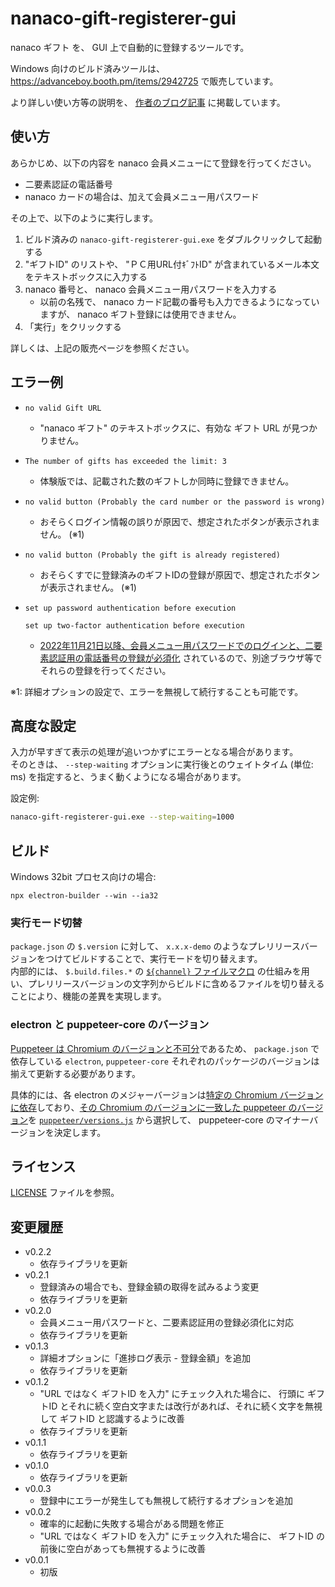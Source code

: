 # nanaco-gift-registerer-gui

nanaco ギフト を、 GUI 上で自動的に登録するツールです。

Windows 向けのビルド済みツールは、 <https://advanceboy.booth.pm/items/2942725> で販売しています。

より詳しい使い方等の説明を、 [作者のブログ記事](https://aquasoftware.net/blog/?p=1560) に掲載しています。

## 使い方

あらかじめ、以下の内容を nanaco 会員メニューにて登録を行ってください。

* 二要素認証の電話番号
* nanaco カードの場合は、加えて会員メニュー用パスワード

その上で、以下のように実行します。

1. ビルド済みの `nanaco-gift-registerer-gui.exe` をダブルクリックして起動する
1. "ギフトID" のリストや、 "ＰＣ用URL付ｷﾞﾌﾄID" が含まれているメール本文 をテキストボックスに入力する
1. nanaco 番号と、 nanaco 会員メニュー用パスワードを入力する
    * 以前の名残で、 nanaco カード記載の番号も入力できるようになっていますが、 nanaco ギフト登録には使用できません。
1. 「実行」をクリックする

詳しくは、上記の販売ページを参照ください。

## エラー例

* 
    ```plain
    no valid Gift URL
    ```
  * "nanaco ギフト" のテキストボックスに、有効な ギフト URL が見つかりません。
* 
    ```plain
    The number of gifts has exceeded the limit: 3
    ```
  * 体験版では、記載された数のギフトしか同時に登録できません。
* 
    ```plain
    no valid button (Probably the card number or the password is wrong)
    ```
  * おそらくログイン情報の誤りが原因で、想定されたボタンが表示されません。 (※1)
* 
    ```plain
    no valid button (Probably the gift is already registered)
    ```
  * おそらくすでに登録済みのギフトIDの登録が原因で、想定されたボタンが表示されません。 (※1)
* 
    ```plain
    set up password authentication before execution
    ```
    ```plain
    set up two-factor authentication before execution
    ```
  * [2022年11月21日以降、会員メニュー用パスワードでのログインと、二要素認証用の電話番号の登録が必須化](https://www.nanaco-net.jp/information/login_2factor2211.html) されているので、別途ブラウザ等でそれらの登録を行ってください。

※1: 詳細オプションの設定で、エラーを無視して続行することも可能です。

## 高度な設定

入力が早すぎて表示の処理が追いつかずにエラーとなる場合があります。  
そのときは、 `--step-waiting` オプションに実行後とのウェイトタイム (単位: ms) を指定すると、うまく動くようになる場合があります。

設定例:
```bash
nanaco-gift-registerer-gui.exe --step-waiting=1000
```

## ビルド

Windows 32bit プロセス向けの場合:

```shell
npx electron-builder --win --ia32
```

### 実行モード切替

`package.json` の `$.version` に対して、 `x.x.x-demo` のようなプレリリースバージョンをつけてビルドすることで、実行モードを切り替えます。  
内部的には、 `$.build.files.*` の [`${channel}` ファイルマクロ](https://www.electron.build/file-patterns) の仕組みを用い、プレリリースバージョンの文字列からビルドに含めるファイルを切り替えることにより、機能の差異を実現します。

### electron と puppeteer-core のバージョン

[Puppeteer は Chromium のバージョンと不可分](https://www.npmjs.com/package/puppeteer-core#q-why-doesnt-puppeteer-vxxx-work-with-chromium-vyyy)であるため、 `package.json` で依存している `electron`, `puppeteer-core` それぞれのパッケージのバージョンは揃えて更新する必要があります。

具体的には、各 electron のメジャーバージョンは[特定の Chromium バージョンに依存](https://www.electronjs.org/ja/blog/electron-25-0)しており、[その Chromium のバージョンに一致した puppeteer のバージョン](https://www.npmjs.com/package/puppeteer-core#q-which-chromium-version-does-puppeteer-use)を [`puppeteer/versions.js`](https://github.com/puppeteer/puppeteer/blob/main/versions.js) から選択して、 puppeteer-core のマイナーバージョンを決定します。

## ライセンス

[LICENSE](LICENSE) ファイルを参照。

## 変更履歴

* v0.2.2
  * 依存ライブラリを更新
* v0.2.1
  * 登録済みの場合でも、登録金額の取得を試みるよう変更
  * 依存ライブラリを更新
* v0.2.0
  * 会員メニュー用パスワードと、二要素認証用の登録必須化に対応
  * 依存ライブラリを更新
* v0.1.3
  * 詳細オプションに「進捗ログ表示 - 登録金額」を追加
  * 依存ライブラリを更新
* v0.1.2
  * "URL ではなく ギフトID を入力" にチェック入れた場合に、 行頭に ギフトID とそれに続く空白文字または改行があれば、それに続く文字を無視して ギフトID と認識するように改善
  * 依存ライブラリを更新
* v0.1.1
  * 依存ライブラリを更新
* v0.1.0
  * 依存ライブラリを更新
* v0.0.3
  * 登録中にエラーが発生しても無視して続行するオプションを追加
* v0.0.2
  * 確率的に起動に失敗する場合がある問題を修正
  * "URL ではなく ギフトID を入力" にチェック入れた場合に、 ギフトID の前後に空白があっても無視するように改善
* v0.0.1
  * 初版
